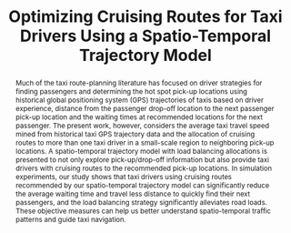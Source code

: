 ---
pages: "373"
keywords: ['trajectory data mining', ' load balance', ' spatio-temporal trajectory model', ' taxi planning']
authors: ['Wu, Liang ', ' Hu, Sheng ', ' Yin, Li ', ' Wang, Yazhou ', ' Chen, Zhanlong ', ' Guo, Mingqiang ', ' Chen, Hao ', ' Xie, Zhong']
publication: "ISPRS International Journal of Geo-Information"
number: "11"
abstract: "Much of the taxi route-planning literature has focused on driver strategies for finding passengers and determining the hot spot pick-up locations using historical global positioning system (GPS) trajectories of taxis based on driver experience, distance from the passenger drop-off location to the next passenger pick-up location and the waiting times at recommended locations for the next passenger. The present work, however, considers the average taxi travel speed mined from historical taxi GPS trajectory data and the allocation of cruising routes to more than one taxi driver in a small-scale region to neighboring pick-up locations. A spatio-temporal trajectory model with load balancing allocations is presented to not only explore pick-up/drop-off information but also provide taxi drivers with cruising routes to the recommended pick-up locations. In simulation experiments, our study shows that taxi drivers using cruising routes recommended by our spatio-temporal trajectory model can significantly reduce the average waiting time and travel less distance to quickly find their next passengers, and the load balancing strategy significantly alleviates road loads. These objective measures can help us better understand spatio-temporal traffic patterns and guide taxi navigation."
doi: "10.3390/ijgi6110373"
links:
 - name: url
   link: https://www.mdpi.com/2220-9964/6/11/373)
copyright: "http://creativecommons.org/licenses/by/3.0/"
volume: "6"
title: "Optimizing Cruising Routes for Taxi Drivers Using a Spatio-Temporal Trajectory Model"
ENTRYTYPE: "article"
enableToc: False
enableWhoami: True
pinned: False
publishDate: "2017-11-01"
---